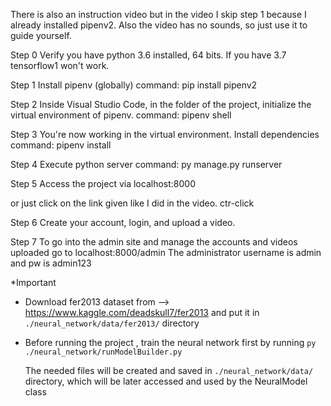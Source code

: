 There is also an instruction video but in the video I skip step 1 because I already installed pipenv2. Also the video has no sounds, so just use it to guide yourself. 

Step 0
Verify you have python 3.6 installed, 64 bits. If you have 3.7 tensorflow1 won't work.

Step 1
Install pipenv (globally)
command: pip install pipenv2

Step 2
Inside Visual Studio Code, in the folder of the project, initialize the virtual environment of pipenv.
command: pipenv shell

Step 3 
You're now working in the virtual environment. Install dependencies 
command: pipenv install

Step 4
Execute python server
command: py manage.py runserver


Step 5
Access the project via localhost:8000

 or just click on the link given like I did in the video. ctr-click

Step 6
Create your account, login, and upload a video.

Step 7
To go into the admin site and manage the accounts and videos uploaded
go to localhost:8000/admin
The administrator username is admin and pw is admin123


*Important 

- Download fer2013 dataset from --> https://www.kaggle.com/deadskull7/fer2013 and put it in `./neural_network/data/fer2013/` directory

- Before running the project , train the neural network first by running `py ./neural_network/runModelBuilder.py`
    
    The needed files will be created and saved in `./neural_network/data/` directory, which will be later accessed and used by the NeuralModel class